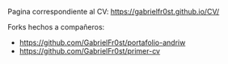 Pagina correspondiente al CV: https://gabrielfr0st.github.io/CV/

Forks hechos a compañeros:
   - https://github.com/GabrielFr0st/portafolio-andriw
   - https://github.com/GabrielFr0st/primer-cv
